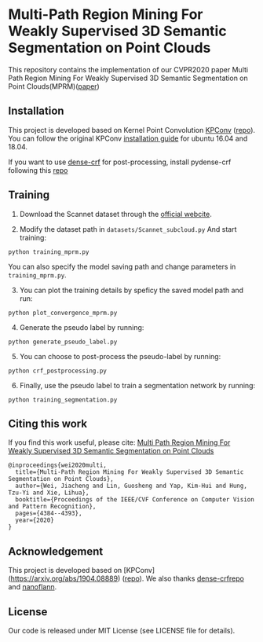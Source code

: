 # Multi-Path Region Mining For Weakly Supervised 3D Semantic Segmentation on Point Clouds

This repository contains the implementation of our CVPR2020 paper Multi Path Region Mining For Weakly Supervised 3D Semantic Segmentation on Point Clouds(MPRM)([paper](https://openaccess.thecvf.com/content_CVPR_2020/papers/Wei_Multi-Path_Region_Mining_for_Weakly_Supervised_3D_Semantic_Segmentation_on_CVPR_2020_paper.pdf))



## Installation
This project is developed based on Kernel Point Convolution [KPConv](https://arxiv.org/abs/1904.08889) ([repo](https://github.com/HuguesTHOMAS/KPConv)).
You can follow the original KPConv [installation guide](https://github.com/HuguesTHOMAS/KPConv/blob/master/INSTALL.md) for ubuntu 16.04 and 18.04.

If you want to use [dense-crf](https://arxiv.org/abs/1210.5644) for post-processing, install pydense-crf following this [repo](https://github.com/lucasb-eyer/pydensecrf)

## Training
1. Download the Scannet dataset through the [official webcite](http://kaldir.vc.in.tum.de/scannet_benchmark/documentation).

2. Modify the dataset path in `datasets/Scannet_subcloud.py` And start training:
```
python training_mprm.py
```
You can also specify the model saving path and change parameters in `training_mprm.py`.

3. You can plot the training details by speficy the saved model path and run:
```
python plot_convergence_mprm.py
```

4. Generate the pseudo label by running:
```
python generate_pseudo_label.py
```

5. You can choose to post-process the pseudo-label by running:
```
python crf_postprocessing.py
```

6. Finally, use the pseudo label to train a segmentation network by running:
```
python training_segmentation.py
```


## Citing this work
If you find this work useful, please cite:
[Multi Path Region Mining For Weakly Supervised 3D Semantic Segmentation on Point Clouds](https://openaccess.thecvf.com/content_CVPR_2020/papers/Wei_Multi-Path_Region_Mining_for_Weakly_Supervised_3D_Semantic_Segmentation_on_CVPR_2020_paper.pdf)
```
@inproceedings{wei2020multi,
  title={Multi-Path Region Mining For Weakly Supervised 3D Semantic Segmentation on Point Clouds},
  author={Wei, Jiacheng and Lin, Guosheng and Yap, Kim-Hui and Hung, Tzu-Yi and Xie, Lihua},
  booktitle={Proceedings of the IEEE/CVF Conference on Computer Vision and Pattern Recognition},
  pages={4384--4393},
  year={2020}
}
```

## Acknowledgement
This project is developed based on [KPConv] (https://arxiv.org/abs/1904.08889) ([repo](https://github.com/HuguesTHOMAS/KPConv)).
We also thanks  [dense-crf](https://arxiv.org/abs/1210.5644)[repo](https://github.com/lucasb-eyer/pydensecrf) and [nanoflann](https://github.com/jlblancoc/nanoflann).

## License
Our code is released under MIT License (see LICENSE file for details).

